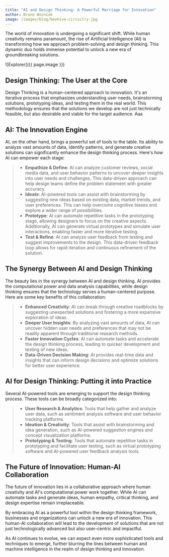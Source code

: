 ```yaml
---
title: "AI and Design Thinking: A Powerful Marriage for Innovation"
author: Bruno Wozniak
image: /images/blog/beehive-circuitry.jpg
---
```


The world of innovation is undergoing a significant shift. While human creativity remains paramount, the rise of Artificial Intelligence (AI) is transforming how we approach problem-solving and design thinking. This dynamic duo holds immense potential to unlock a new era of groundbreaking solutions.

![Explorer]({{ page.image }})

<!--more-->

## Design Thinking: The User at the Core

Design Thinking is a human-centered approach to innovation. It's an iterative process that emphasizes understanding user needs, brainstorming solutions, prototyping ideas, and testing them in the real world. This methodology ensures that the solutions we develop are not just technically feasible, but also desirable and viable for the target audience.
Aaa

## AI: The Innovation Engine

AI, on the other hand, brings a powerful set of tools to the table. Its ability to analyze vast amounts of data, identify patterns, and generate creative solutions can significantly enhance the design thinking process. Here's how AI can empower each stage:

> - **Empathize & Define**: AI can analyze customer reviews, social media data, and user behavior patterns to uncover deeper insights into user needs and challenges. This data-driven approach can help design teams define the problem statement with greater accuracy.
> - **Ideate**: AI-powered tools can assist with brainstorming by suggesting new ideas based on existing data, market trends, and user preferences. This can help overcome cognitive biases and explore a wider range of possibilities.
> - **Prototype**: AI can automate repetitive tasks in the prototyping stage, allowing designers to focus on the creative aspects. Additionally, AI can generate virtual prototypes and simulate user interactions, enabling faster and more iterative testing.
> - **Test & Refine**: AI can analyze user feedback from testing and suggest improvements to the design. This data-driven feedback loop allows for rapid iteration and continuous refinement of the solution.

## The Synergy Between AI and Design Thinking

The beauty lies in the synergy between AI and design thinking. AI provides the computational power and data analysis capabilities, while design thinking ensures that the technology serves a human-centered purpose. Here are some key benefits of this collaboration:

> - **Enhanced Creativity**: AI can break through creative roadblocks by suggesting unexpected solutions and fostering a more expansive exploration of ideas.
> - **Deeper User Insights**: By analyzing vast amounts of data, AI can uncover hidden user needs and preferences that may not be readily apparent through traditional research methods.
> - **Faster Innovation Cycles**: AI can automate tasks and accelerate the design thinking process, leading to quicker development and testing of new ideas.
> - **Data-Driven Decision Making**: AI provides real-time data and insights that can inform design decisions and optimize solutions for better user experience.

## AI for Design Thinking: Putting it into Practice

Several AI-powered tools are emerging to support the design thinking process. These tools can be broadly categorized into:

> - **User Research & Analytics**: Tools that help gather and analyze user data, such as sentiment analysis software and user behavior tracking platforms.
> - **Ideation & Creativity**: Tools that assist with brainstorming and idea generation, such as AI-powered suggestion engines and concept visualization platforms.
> - **Prototyping & Testing**: Tools that automate repetitive tasks in prototyping and facilitate user testing, such as virtual prototyping software and AI-powered user feedback analysis tools.

## The Future of Innovation: Human-AI Collaboration

The future of innovation lies in a collaborative approach where human creativity and AI's computational power work together. While AI can automate tasks and generate ideas, human empathy, critical thinking, and design expertise remain irreplaceable.

By embracing AI as a powerful tool within the design thinking framework, businesses and organizations can unlock a new era of innovation. This human-AI collaboration will lead to the development of solutions that are not just technologically advanced but also user-centric and impactful.

As AI continues to evolve, we can expect even more sophisticated tools and techniques to emerge, further blurring the lines between human and machine intelligence in the realm of design thinking and innovation.
